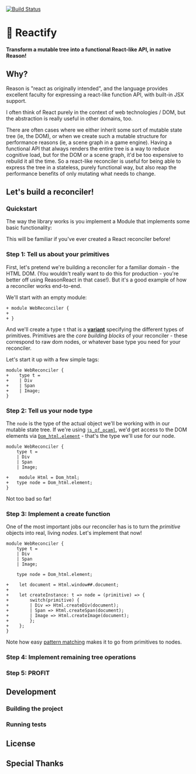 [![Build Status](https://bryphe.visualstudio.com/reason-reactify/_apis/build/status/bryphe.reason-reactify)](https://bryphe.visualstudio.com/reason-reactify/_build/latest?definitionId=3)

# :rocket: Reactify

#### Transform a mutable tree into a functional React-like API, in native Reason!

## Why?

Reason is "react as originally intended", and the language provides excellent faculty for expressing a react-like function API, with built-in JSX support.

I often think of React purely in the context of web technologies / DOM, but the abstraction is really useful in other domains, too.

There are often cases where we either inherit some sort of mutable state tree (ie, the DOM), or when we create such a mutable structure for performance reasons (ie, a scene graph in a game engine). Having a functional API that always renders the entire tree is a way to reduce cognitive load, but for the DOM or a scene graph, it'd be too expensive to rebuild it all the time. So a react-like reconciler is useful for being able to express the tree in a stateless, purely functional way, but also reap the performance benefits of only mutating what needs to change.

## Let's build a reconciler!

### Quickstart

The way the library works is you implement a Module that implements some basic functionality:

This will be familiar if you've ever created a React reconciler before!

### Step 1: Tell us about your primitives

First, let's pretend we're building a reconciler for a familiar domain - the HTML DOM. (You wouldn't really want to do this for production - you're better off using ReasonReact in that case!). But it's a good example of how a reconciler works end-to-end.

We'll start with an empty module:
```
+ module WebReconciler {
+
+ }
```

And we'll create a type `t` that is a [__variant__](https://reasonml.github.io/docs/en/variant) specifying the different types of primitives. Primitives are the _core building blocks_ of your reconciler - these correspond to raw dom nodes, or whatever base type you need for your reconciler.

Let's start it up with a few simple tags:
```
module WebReconciler {
+    type t =
+    | Div
+    | Span
+    | Image;
}
```

### Step 2: Tell us your node type

The `node` is the type of the actual object we'll be working with in our mutable state tree. If we're using [`js_of_ocaml`](https://ocsigen.org/js_of_ocaml), we'd get access to the DOM elements via [`Dom_html.element`](https://ocsigen.org/js_of_ocaml/3.1.0/api/Dom_html) - that's the type we'll use for our node.

```
module WebReconciler {
    type t =
    | Div
    | Span
    | Image;

+    module Html = Dom_html;
+   type node = Dom_html.element;
}
```

Not too bad so far!

### Step 3: Implement a create function

One of the most important jobs our reconciler has is to turn the _primitive_ objects into real, living _nodes_. Let's implement that now!

```
module WebReconciler {
    type t =
    | Div
    | Span
    | Image;

    type node = Dom_html.element;

+    let document = Html.window##.document;
+
+    let createInstance: t => node = (primitive) => {
+        switch(primitive) {
+        | Div => Html.createDiv(document);
+        | Span => Html.createSpan(document);
+        | Image => Html.createImage(document);
+        };
+    };
}
```

Note how easy [pattern matching](https://reasonml.github.io/docs/en/pattern-matching) makes it to go from primitives to nodes.

### Step 4: Implement remaining tree operations 

### Step 5: PROFIT

## Development

### Building the project

### Running tests

## License

## Special Thanks


